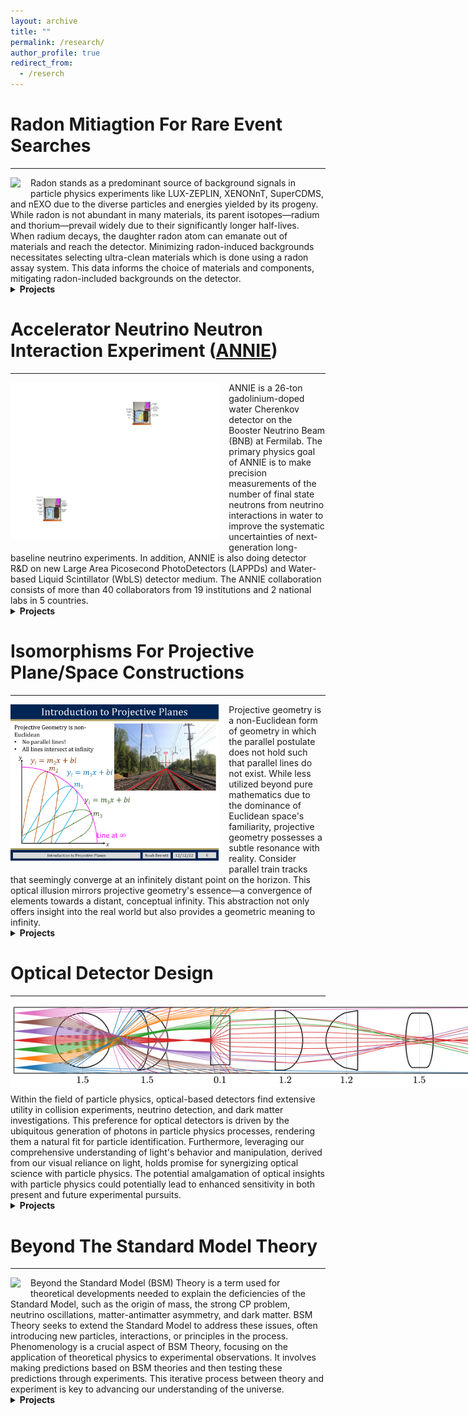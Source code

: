 ```yaml
---
layout: archive
title: ""
permalink: /research/
author_profile: true
redirect_from:
  - /reserch
---
```


# Radon Mitiagtion For Rare Event Searches
-----
<img src="/images/decayChains_2.pdf" style="max-height: 250px; max-width: 900px; margin-right: 16px; margin-bottom: 10px" align=left>
Radon stands as a predominant source of background signals in particle physics experiments like LUX-ZEPLIN, XENONnT, SuperCDMS, and nEXO due to the diverse particles and energies yielded by its progeny.
While radon is not abundant in many materials, its parent isotopes—radium and thorium—prevail widely due to their significantly longer half-lives.
When radium decays, the daughter radon atom can emanate out of materials and reach the detector. 
Minimizing radon-induced backgrounds necessitates selecting ultra-clean materials which is done using a radon assay system.
This data informs the choice of materials and components, mitigating radon-included backgrounds on the detector.

<details markdown="1"><summary><b>Projects</b></summary>
{: .notice}

### Improving Radon Assay Data Analysis With Complete Decay History Fitting 
<!-- for [nEXO](https://nexo.llnl.gov) -->
<img src="/images/radonEmanationSystem.pdf" style="max-height: 250px; max-width: 900px; margin-right: 16px; margin-bottom: 10px" align=left>
**Abstract:**
The radon assay system at SLAC employs an electrostatic chamber (ESC) which is biased to drift charged ions to a silicon diode where subsequent alpha decays in the chain are measured and identified by their energy. 
Analysis software is used to convert the measured alpha decay rates and energies to initial populations of atoms supporting the emanation of radon.
The focus of my work was to develop a Monte Carlo simulation of the radon assay system to check new fitting routines, and to also develop a new fitting method to determine the initial populations of atoms supporting the radon emanation. 
This new fitting method makes use of the full history of the assay run, which significantly reduces the required assay time, allowing SLAC to assay nEXO’s components faster leading to a reduction in nEXO’s development and assembly time.
<br><br>
Advisor: Brian Mong, SLAC National Accelerator Laboratory
{: .notice}

### Environmental Monitoring System for Cleanrooms [Repository](https://github.com/Noah-Everett/Cleanroom-Monitoring-System){: .btn .btn--info .btn--small}{: .align-right}
<!-- ### Radon Assay for [LZ](https://lz.lbl.gov) and [SuperCDMS](https://supercdms.slac.stanford.edu) -->
<img src="/images/Cleanroom Environmental Monitoring System.pdf" style="max-height: 250px; max-width: 900px; margin-right: 16px; margin-bottom: 10px" align=left>
**Abstract:**
The Radon Group at South Dakota Mines is actively engaged in radon assay services for LZ and SuperCDMS, all while pioneering a cutting-edge radon mitigation system.
As part of this endeavor, they have introduced the groundbreaking ultra-low-radon cleanroom.
In support of this initiative, I designed an environmental monitoring system tailored for the ultra-low-radon cleanroom. 
This system is responsible for tracking parameters such as temperature, humidity, volatile organic compounds, and dust levels. 
To bring this project to life, I employed a Raspberry Pi and an array of four sensors. 
I not only wrote the monitoring code but also assembled the system, successfully installing it within the cleanroom where it has been in continuous operation since.
<br><br>
Advisor: Richard Schnee, South Dakota Mines, Physics Department
{: .notice}

</details>

# Accelerator Neutrino Neutron Interaction Experiment ([ANNIE](https://annie.fnal.gov))
-----
<img src="/images/ANNIE_P2.pdf" style="max-height: 250px; max-width: 900px; margin-right: 16px; margin-bottom: 10px" align=left>
ANNIE is a 26-ton gadolinium-doped water Cherenkov detector on the Booster Neutrino Beam (BNB) at Fermilab. 
The primary physics goal of ANNIE is to make precision measurements of the number of final state neutrons from neutrino interactions in water to improve the systematic uncertainties of next-generation long-baseline neutrino experiments. 
In addition, ANNIE is also doing detector R&D on new Large Area Picosecond PhotoDetectors (LAPPDs) and Water-based Liquid Scintillator (WbLS) detector medium.
The ANNIE collaboration consists of more than 40 collaborators from 19 institutions and 2 national labs in 5 countries.

<details markdown="1"><summary><b>Projects</b></summary>
{: .notice}

### Likelihood-based Charged Lepton Track Reconstruction for ANNIE [Unpublished Note](https://drive.google.com/file/d/1gJ4Q9nf95HFrh1kvbQ8kRs_wbEg4qGYq/view?usp=sharing){: .btn .btn--info .btn--small}{: .align-right}[Conference Talk](https://drive.google.com/file/d/1wrQdlk9Nq2UBFrWUvCNwEko1KyvNWf5g/view?usp=sharing){: .btn .btn--info .btn--small}{: .align-right}
<img src="/images/Screenshot 2023-07-23 at 12.21.03 AM.png" style="max-height: 250px; max-width: 900px; margin-right: 16px; margin-bottom: 10px" align=left>
**Abstract:** 
ANNIE is a 26-ton gadolinium-doped water Cherenkov detector on the Booster Neutrino Beam (BNB) at Fermilab. 
The primary physics goal of ANNIE is to make precision measurements of the number of final state neutrons from neutrino interactions in water to improve the systematic uncertainties of next-generation long-baseline neutrino experiments. 
In addition, ANNIE is also doing detector R&D on new Large Area Picosecond PhotoDetectors (LAPPDs) and Water-based Liquid Scintillator (WbLS) detector medium. 
To achieve ANNIE’s ambitious physics goals, while fully accommodating its unique R&D campaign, a new likelihood-based reconstruction method is being developed. 
This reconstruction method will also allow for detailed studies of the current ANNIE detector, along with future detector configurations. 
In addition, the methodology used to develop this reconstruction method can be generically applied to other optical experiments for reconstruction and detector studies. 
<br><br>
Advisor: Jingbo Wang, South Dakota Mines, Physics Department
{: .notice}

### Feasibility Study For Neutrino-Argon Interaction Measurement in ANNIE
<img src="/images/Ev-nfn_v06.pdf" style="max-height: 250px; max-width: 900px; margin-right: 16px; margin-bottom: 10px" align=left>
**Abstract:**
The Deep Underground Neutrino Experiment (DUNE) aims to measure the neutrino CP-violating phase and determine the mass ordering, using the Liquid Argon Time Projection Chamber (LArTPC) technology. 
These measurements rely on the precise reconstruction of the incoming neutrino energy. 
However, the nuclear effects on neutrino-nucleus interactions are not well understood in argon, which could affect the precision of the experiment. 
Of particular interest, the measurement of the number of final-state neutrons from neutrino interactions can help constrain the theoretical neutrino-nucleus interaction models. 
To study neutrino-argon interactions, we propose to use the currently existing Accelerator Neutrino Neutron Interaction Experiment (ANNIE) at the Booster Neutrino Beam (BNB) at Fermilab. 
ANNIE is a water-based neutrino detector but can be modified to study neutrino-argon interactions such as those in DUNE. 
A feasible experimental strategy is to deploy a liquid argon target at ANNIE's fiducial volume location.
<br><br>
Advisor: Jingbo Wang, South Dakota Mines, Physics Department
{: .notice}

</details>

# Isomorphisms For Projective Plane/Space Constructions
-----
<img src="/images/IRL-PP-Example copy.pdf" style="max-height: 250px; max-width: 900px; margin-right: 16px; margin-bottom: 10px" align=left>
Projective geometry is a non-Euclidean form of geometry in which the parallel postulate does not hold such that parallel lines do not exist.
While less utilized beyond pure mathematics due to the dominance of Euclidean space's familiarity, projective geometry possesses a subtle resonance with reality.
Consider parallel train tracks that seemingly converge at an infinitely distant point on the horizon. 
This optical illusion mirrors projective geometry's essence—a convergence of elements towards a distant, conceptual infinity. 
This abstraction not only offers insight into the real world but also provides a geometric meaning to infinity.

<details markdown="1"><summary><b>Projects</b></summary>
{: .notice}

### Isomorphisms for Real Projective Plane Constructions [Colloquia Talk](https://drive.google.com/file/d/1mbCr02dh0jQaNMz0tAHfIq6IUzCV5Bcz/view?usp=sharing){: .btn .btn--info .btn--small}{: .align-right} [Preprint](https://drive.google.com/file/d/1BNxaAyGEZbZ0uAI5fs8KfFMJIPtP18Uh/view?usp=sharing){: .btn .btn--info .btn--small}{: .align-right}
<img src="/images/plots2_constructs2.pdf" style="max-height: 250px; max-width: 900px; margin-right: 16px; margin-bottom: 10px" align=left>
**Abstract:** 
The real projective plane ($\mathbb{R}\mathbb{P}^2$) has three well known isomorphic constructions:
the extended Euclidean plane, unit (hemi)sphere, and $\mathbb{R}^3$ vector space.
Isomorphisms that map between these descriptions of $\mathbb{R}\mathbb{P}^2$ are not commonly known.
Thus, we find isomorphisms that map between these three constructions.
Additionally, we propose several interesting uses of these constructions and their isomorphisms in classical physics and optical detectors commonly used in particle physics.
<br><br>
Advisor: Patrick Fleming, South Dakota Mines, Mathematics Department
{: .notice}

</details>

# Optical Detector Design
-----
<img src="/images/exampleLens-7.pdf" style="max-height: 250px; max-width: 900px; margin-right: 16px; margin-bottom: 10px" align=left>
Within the field of particle physics, optical-based detectors find extensive utility in collision experiments, neutrino detection, and dark matter investigations. 
This preference for optical detectors is driven by the ubiquitous generation of photons in particle physics processes, rendering them a natural fit for particle identification. 
Furthermore, leveraging our comprehensive understanding of light's behavior and manipulation, derived from our visual reliance on light, holds promise for synergizing optical science with particle physics. 
The potential amalgamation of optical insights with particle physics could potentially lead to enhanced sensitivity in both present and future experimental pursuits.

<details markdown="1"><summary><b>Projects</b></summary>
{: .notice}

### Using Direction Sensitive Photosenors for Detailed Topological Reconstruction in Unsegmented Scintillation Detectors Without Drift Field [Repository](https://github.com/Noah-Everett/G4-DSPD-Detector-Sim){: .btn .btn--info .btn--small}{: .align-right}
<img src="/images/Screenshot 2023-08-06 at 11.01.07 PM.png" style="max-height: 250px; max-width: 900px; margin-right: 16px; margin-bottom: 10px" align=left>
**Abstract:**
We propose a novel method for fine grained ($\sim1$ cm) topological reconstruction in homogeneous, unsegmented scintillation detectors without the use of large electric fields used to drift charged particles such as those in NEXT, MicroBooNE, DUNE, etc.
This is made possible using a combination of traditional photosensors combined with a lens system which converts the direction of the incident photon into a physical position measurable by a photosensor.
We call this system a Direction Sensitive PhotoDetector (DSPD).
To increase the angular sensitivity of each DSPD, we limit their field of view using a calorimetric material, thus allowing for complete energy reconstruction.
We present a proof of concept for this detector by simulating a XLZD-sized detector ($\sim40$ tonnes) with Geant4.
{: .notice}


### Analytical Meridional, Non-Paraxial Ray Tracing [Preprint](https://drive.google.com/file/d/1IjmxL2j9VtcyEWjWqW67gfNorNig9Fg3/view?usp=sharing){: .btn .btn--info .btn--small}{: .align-right} [Repository](https://github.com/Noah-Everett/Analytical-Meridional-Non-Paraxial-Ray-Propagation){: .btn .btn--info .btn--small}{: .align-right}

<img src="/images/fig.pdf" style="max-height: 250px; max-width: 900px; margin-right: 16px; margin-bottom: 10px" align=left> 
**Abstract:**
The study of light propagation in optical systems is crucial for various scientific and technological applications. 
The paraxial (small angle) approximation is widely used and is easily accessible both online and through introductory optics textbooks owing to it providing an elegant ray propagation method in the form of matrices. 
However, the paraxial approximation fails to accurately describe light behavior at non-small angles or with surfaces (lenses or mirrors) which are not approximately linear and perpendicular to the optical axis.
To this end, we present an analytical method for non-paraxial, meridional ray tracing through a system of basic geometric surfaces derivable from a generalized ellipse; i.e. the most general ray tracing method for a meridional (2-dimensional) system comprised of elliptical, circular, and linear surfaces. 
This work is meant as a non-small angle generalization of standard ray tracing for geometric optics.
{: .notice}

</details>

# Beyond The Standard Model Theory
-----
<img src="/images/A'.pdf" style="max-height: 250px; max-width: 900px; margin-right: 16px; margin-bottom: 10px" align=left>
Beyond the Standard Model (BSM) Theory is a term used for theoretical developments needed to explain the deficiencies of the Standard Model, such as the origin of mass, the strong CP problem, neutrino oscillations, matter-antimatter asymmetry, and dark matter. 
BSM Theory seeks to extend the Standard Model to address these issues, often introducing new particles, interactions, or principles in the process.
Phenomenology is a crucial aspect of BSM Theory, focusing on the application of theoretical physics to experimental observations. 
It involves making predictions based on BSM theories and then testing these predictions through experiments. 
This iterative process between theory and experiment is key to advancing our understanding of the universe.

<details markdown="1"><summary><b>Projects</b></summary>
{: .notice}

### Search for Visible Dark Photon Decay in SciBooNE and ANNIE [Preprint](https://drive.google.com/file/d/1_H9ove2Rs50oJKcV2goaEdrlh5PFJ8Ju/view?usp=sharing){: .btn .btn--info .btn--small}{: .align-right} [Poster](https://drive.google.com/file/d/1G_gsscAJoJ-tWmHJFQT10guxsALL04WL/view?usp=sharing){: .btn .btn--info .btn--small}{: .align-right}
<img src="/images/reach+exp_sensativity-15.pdf" style="max-height: 250px; max-width: 1000px; margin-right: 16px; margin-bottom: 10px" align=left>
**Abstract:**
Dark photons ($A'$) are a theorized extension to the Standard Model (SM) which could help explain the mystery of dark matter.
Dark photons acquire small couplings to SM fermions through kinetic mixing with the SM $U(1)$ hypercharge group.
In this report, we investigate using the SciBooNE (Scintillator Booster Neutrino Experiment) and ANNIE (Accelerator Neutrino Neutron Interaction Experiment) experiments to search for dark photons.
Due to the relatively low energy of the Booster Neutrino Beam, we limit our study to dark photons produced via $\pi^0\to\gamma A'$ requiring $m_{A'}\leq m_{\pi^0}/2$.
This subsequently limits the dark photons decay modes to only $A'\to e^+e^-$ as we assume $m_{A'} < 2m_\chi$.
We present the expected sensitivity of SciBooNE to dark photons with these constraints and find that it does not probe any unexcluded parameter space.
While SciBooNE may not be useful for probing this specific model for beyond the standard model (BSM) physics, we should strive to make full use of all experiments, both current and past, to further advance physics.
<br><br>
Advisor: Patrick Fox, Fermi National Accelerator Laboratory, Theoretical Physics Department
{: .notice}

</details>